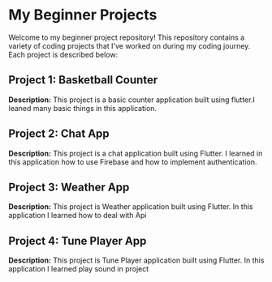 # My Beginner Projects

Welcome to my beginner project repository! This repository contains a variety of coding projects that I've worked on during my coding journey. Each project is described below:

## Project 1: Basketball Counter

**Description:** This project is a basic counter application built using flutter.I leaned many basic things in this application.

## Project 2: Chat App

**Description:** This project is a chat application built using Flutter. I learned in this application how to use Firebase and how to implement authentication.

## Project 3: Weather App

**Description:** This project is Weather application built using Flutter. In this application I learned how to deal with Api


## Project 4: Tune Player App

**Description:** This project is Tune Player application built using Flutter. In this application I learned play sound in project

